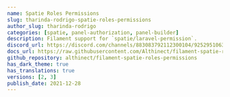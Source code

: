 ```yaml
---
name: Spatie Roles Permissions
slug: tharinda-rodrigo-spatie-roles-permissions
author_slug: tharinda-rodrigo
categories: [spatie, panel-authorization, panel-builder]
description: Filament support for `spatie/laravel-permission`.
discord_url: https://discord.com/channels/883083792112300104/925295106368606218
docs_url: https://raw.githubusercontent.com/Althinect/filament-spatie-roles-permissions/master/README.md
github_repository: althinect/filament-spatie-roles-permissions
has_dark_theme: true
has_translations: true
versions: [2, 3]
publish_date: 2021-12-28
---
```

